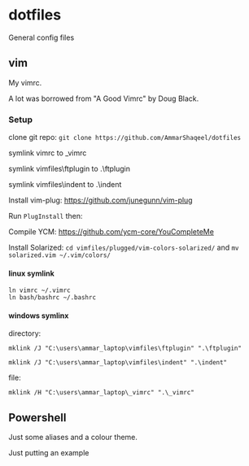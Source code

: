 # dotfiles
General config files

## vim

My vimrc. 

A lot was borrowed from "A Good Vimrc" by Doug Black.


### Setup
clone git repo: `git clone https://github.com/AmmarShaqeel/dotfiles`

symlink vimrc to \_vimrc

symlink vimfiles\ftplugin to .\ftplugin

symlink vimfiles\indent to .\indent

Install vim-plug: https://github.com/junegunn/vim-plug

Run `PlugInstall` then:

Compile YCM: https://github.com/ycm-core/YouCompleteMe

Install Solarized: `cd vimfiles/plugged/vim-colors-solarized/` and `mv solarized.vim ~/.vim/colors/`




#### linux symlink

    ln vimrc ~/.vimrc
    ln bash/bashrc ~/.bashrc


#### windows symlinx
directory: 

    mklink /J "C:\users\ammar_laptop\vimfiles\ftplugin" ".\ftplugin"

    mklink /J "C:\users\ammar_laptop\vimfiles\indent" ".\indent"

file: 

    mklink /H "C:\users\ammar_laptop\_vimrc" ".\_vimrc"


## Powershell
Just some aliases and a colour theme.   



Just putting an example
